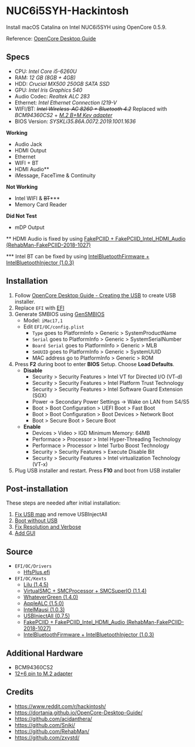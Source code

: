 # NUC6i5SYH-Hackintosh
Install macOS Catalina on Intel NUC6i5SYH using OpenCore 0.5.9.

Reference: [OpenCore Desktop Guide](https://dortania.github.io/OpenCore-Desktop-Guide/)

## Specs
- CPU: *Intel Core i5-6260U*
- RAM: *12 GB (8GB + 4GB)*
- HDD: *Crucial MX500 250GB SATA SSD*
- GPU: *Intel Iris Graphics 540*
- Audio Codec: *Realtek ALC 283*
- Ethernet: *Intel Ethernet Connection I219-V*
- WIFI/BT: ~~*Intel Wireless-AC 8260 + Bluetooth 4.2*~~ Replaced with *BCM94360CS2* + *[M.2 B+M Key adapter](https://imgur.com/LKzHL8V)*
- BIOS Version: *SYSKLi35.86A.0072.2019.1001.1636*

**Working**
- Audio Jack
- HDMI Output
- Ethernet
- WIFI + BT
- HDMI Audio**
- iMessage, FaceTime & Continuity

**Not Working**
- Intel WIFI & ~~BT~~***
- Memory Card Reader

**Did Not Test**
- mDP Output

** HDMI Audio is fixed by using [FakePCIID + FakePCIID_Intel_HDMI_Audio (RehabMan-FakePCIID-2018-1027)](https://github.com/RehabMan/OS-X-Fake-PCI-ID)

*** Intel BT can be fixed by using [IntelBluetoothFirmware + IntelBluetoothInjector (1.0.3)](https://github.com/zxystd/IntelBluetoothFirmware/releases)

## Installation
1. Follow [OpenCore Desktop Guide - Creating the USB](https://dortania.github.io/OpenCore-Desktop-Guide/installer-guide/) to create USB installer.
2. Replace `EFI` with [EFI](EFI)
3. Generate SMBIOS using [GenSMBIOS](https://github.com/corpnewt/GenSMBIOS)
   - Model: `iMac17,1`
   - Edit `EFI/OC/config.plist`
     - `Type` goes to PlatformInfo > Generic > SystemProductName
     - `Serial` goes to PlatformInfo > Generic > SystemSerialNumber
     - `Board Serial` goes to PlatformInfo > Generic > MLB
     - `SmUUID` goes to PlatformInfo > Generic > SystemUUID
     - MAC address go to PlatformInfo > Generic > ROM
4. Press **F2** during boot to enter **BIOS** Setup. Choose **Load Defaults**.
   - **Disable**
     - Security > Security Features > Intel VT for Directed I/O (VT-d)
     - Security > Security Features > Intel Platform Trust Technology
     - Security > Security Features > Intel Software Guard Extension (SGX)
     - Power -> Secondary Power Settings -> Wake on LAN from S4/S5
     - Boot > Boot Configuration > UEFI Boot > Fast Boot
     - Boot > Boot Configuration > Boot Devices > Network Boot
     - Boot > Secure Boot > Secure Boot
   - **Enable**
     - Devices > Video > IGD Minimum Memory: 64MB
     - Performace > Processor > Intel Hyper-Threading Technology
     - Performace > Processor > Intel Turbo Boost Technology
     - Security > Security Features > Execute Disable Bit
     - Security > Security Features > Intel virtualization Technology (VT-x)
5. Plug USB installer and restart. Press **F10** and boot from USB installer

## Post-installation
These steps are needed after initial installation:
1. [Fix USB map](https://dortania.github.io/USB-Map-Guide/intel-mapping/intel.html) and remove USBInjectAll
2. [Boot without USB](https://dortania.github.io/OpenCore-Desktop-Guide/post-install/oc2hdd.html)
3. [Fix Resolution and Verbose](https://dortania.github.io/OpenCore-Desktop-Guide/post-install/verbose.html)
4. [Add GUI](https://dortania.github.io/OpenCore-Desktop-Guide/extras/gui.html)


## Source
- `EFI/OC/Drivers`
  - [HfsPlus.efi](https://github.com/acidanthera/OcBinaryData/blob/master/Drivers/HfsPlus.efi)
- `EFI/OC/Kexts`
  - [Lilu (1.4.5)](https://github.com/acidanthera/Lilu/releases)
  - [VirtualSMC + SMCProcessor + SMCSuperIO (1.1.4)](https://github.com/acidanthera/VirtualSMC/releases)
  - [WhateverGreen (1.4.0)](https://github.com/acidanthera/WhateverGreen/releases)
  - [AppleALC (1.5.0)](https://github.com/acidanthera/AppleALC/releases)
  - [IntelMausi (1.0.3)](https://github.com/acidanthera/IntelMausi/releases)
  - [USBInjectAll (0.7.5)](https://github.com/Sniki/OS-X-USB-Inject-All/releases)
  - [FakePCIID + FakePCIID_Intel_HDMI_Audio (RehabMan-FakePCIID-2018-1027)](https://github.com/RehabMan/OS-X-Fake-PCI-ID)
  - [IntelBluetoothFirmware + IntelBluetoothInjector (1.0.3)](https://github.com/zxystd/IntelBluetoothFirmware/releases)

## Additional Hardware
- BCM94360CS2
- [12+6 pin to M.2 adapter](https://www.aliexpress.com/item/4000494260199.html)

## Credits
- https://www.reddit.com/r/hackintosh/
- https://dortania.github.io/OpenCore-Desktop-Guide/
- https://github.com/acidanthera/
- https://github.com/Sniki/
- https://github.com/RehabMan/
- https://github.com/zxystd/






